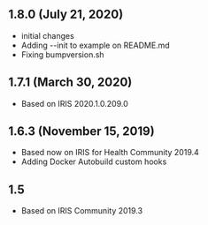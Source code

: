 ## 1.8.0 (July 21, 2020)
  - initial changes
  - Adding --init to example on README.md
  - Fixing bumpversion.sh

## 1.7.1 (March 30, 2020)
  - Based on IRIS 2020.1.0.209.0

## 1.6.3 (November 15, 2019)
  - Based now on IRIS for Health Community 2019.4
  - Adding Docker Autobuild custom hooks

## 1.5 
  - Based on IRIS Community 2019.3


